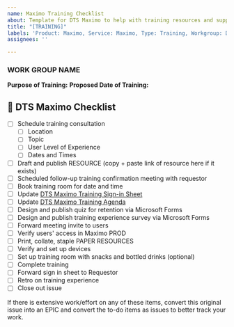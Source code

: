 ```yaml
---
name: Maximo Training Checklist
about: Template for DTS Maximo to help with training resources and support
title: "[TRAINING]"
labels: 'Product: Maximo, Service: Maximo, Type: Training, Workgroup: DTS'
assignees: ''

---
```


### WORK GROUP NAME

**Purpose of Training:**
**Proposed Date of Training:**

## 📝 DTS Maximo Checklist
- [ ] Schedule training consultation
   - [ ] Location
   - [ ] Topic
   - [ ] User Level of Experience
   - [ ] Dates and Times
- [ ] Draft and publish RESOURCE (copy + paste link of resource here if it exists)
- [ ] Scheduled follow-up training confirmation meeting with requestor
- [ ] Book training room for date and time
- [ ] Update [DTS Maximo Training Sign-in Sheet](https://forms.office.com/g/cgyqPN5WF7)
- [ ] Update [DTS Maximo Training Agenda](https://docs.google.com/document/d/1xYmxXDqhYwaiqBS32G0EsflZMxdvGwK9D5_ch8AlIhA/edit?usp=drive_link)
- [ ] Design and publish quiz for retention via Microsoft Forms
- [ ] Design and publish training experience survey via Microsoft Forms
- [ ] Forward meeting invite to users 
- [ ] Verify users' access in Maximo PROD
- [ ] Print, collate, staple PAPER RESOURCES
- [ ] Verify and set up devices
- [ ] Set up training room with snacks and bottled drinks (optional)
- [ ] Complete training
- [ ] Forward sign in sheet to Requestor
- [ ] Retro on training experience
- [ ] Close out issue

If there is extensive work/effort on any of these items, convert this original issue into an EPIC and convert the to-do items as issues to better track your work.
